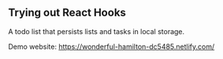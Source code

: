 ## Trying out React Hooks

A todo list that persists lists and tasks in local storage.

Demo website: https://wonderful-hamilton-dc5485.netlify.com/
